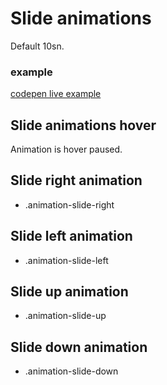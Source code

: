 # Slide animations

Default 10sn.

### example

[codepen live example](https://codepen.io/Endwall/pen/vYQJrqr)

## Slide animations hover

Animation is hover paused.

## Slide right animation

- .animation-slide-right

## Slide left animation

- .animation-slide-left

## Slide up animation

- .animation-slide-up

## Slide down animation

- .animation-slide-down
